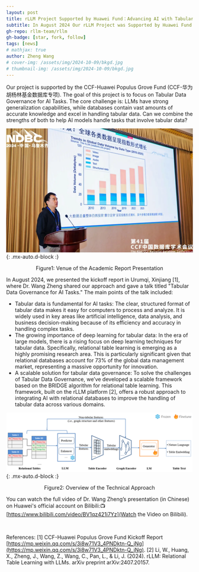 ```yaml
---
layout: post
title: rLLM Project Supported by Huawei Fund：Advancing AI with Tabular Data
subtitle: In August 2024 Our rLLM Project was Supported by Huawei Fund ... 
gh-repo: rllm-team/rllm
gh-badge: [star, fork, follow]
tags: [news]
# mathjax: true
author: Zheng Wang
# cover-img: /assets/img/2024-10-09/bkgd.jpg
# thumbnail-img: /assets/img/2024-10-09/bkgd.jpg
---
```


Our project is supported by the CCF-Huawei Populus Grove Fund (CCF-华为胡杨林基金数据库专项). The goal of this project is to focus on Tabular Data Governance for AI Tasks. The core challenge is: LLMs have strong generalization capabilities, while databases contain vast amounts of accurate knowledge and excel in handling tabular data. Can we combine the strengths of both to help AI models handle tasks that involve tabular data?

![photo_of_the_scene](/assets/img/2024-08-31/image.png){: .mx-auto.d-block :}
<p style="text-align: center;">Figure1: Venue of the Academic Report Presentation</p>

In August 2024, we presented the kickoff report in Urumqi, Xinjiang [1], where Dr. Wang Zheng shared our approach and gave a talk titled "Tabular Data Governance for AI Tasks." The main points of the talk included:
- Tabular data is fundamental for AI tasks: The clear, structured format of tabular data makes it easy for computers to process and analyze. It is widely used in key areas like artificial intelligence, data analysis, and business decision-making because of its efficiency and accuracy in handling complex tasks.
- The growing importance of deep learning for tabular data: In the era of large models, there is a rising focus on deep learning techniques for tabular data. Specifically, relational table learning is emerging as a highly promising research area. This is particularly significant given that relational databases account for 73% of the global data management market, representing a massive opportunity for innovation.
- A scalable solution for tabular data governance: To solve the challenges of Tabular Data Governance, we’ve developed a scalable framework based on the BRIDGE algorithm for relational table learning. This framework, built on the rLLM platform [2], offers a robust approach to integrating AI with relational databases to improve the handling of tabular data across various domains.

![Overview_of_the_Technical_Approach](/assets/img/2024-08-31/image1.png){: .mx-auto.d-block :}
<p style="text-align: center;">Figure2: Overview of the Technical Approach</p>

You can watch the full video of Dr. Wang Zheng’s presentation (in Chinese) on Huawei's official account on Bilibili:📺 [https://www.bilibili.com/video/BV1qz421i7Yz](Watch the Video on Bilibili).

<br>

References:
[1] CCF-Huawei Populus Grove Fund Kickoff Report [https://mp.weixin.qq.com/s/3i8w71V3_4PNDktn-Q_jNg](https://mp.weixin.qq.com/s/3i8w71V3_4PNDktn-Q_jNg). 
[2] Li, W., Huang, X., Zheng, J., Wang, Z., Wang, C., Pan, L., & Li, J. (2024). rLLM: Relational Table Learning with LLMs. arXiv preprint arXiv:2407.20157.
